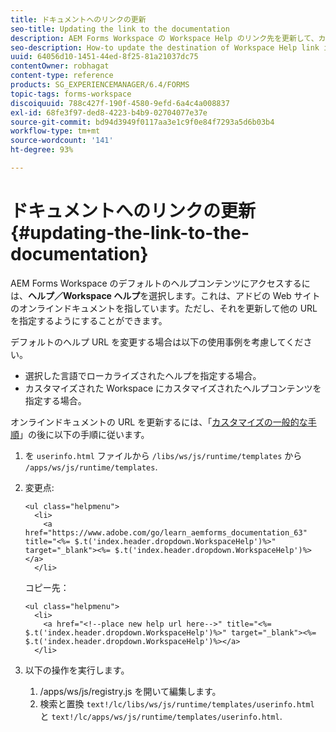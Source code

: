 ```yaml
---
title: ドキュメントへのリンクの更新
seo-title: Updating the link to the documentation
description: AEM Forms Workspace の Workspace Help のリンク先を更新して、カスタムドキュメントリンクに指定する方法。
seo-description: How-to update the destination of Workspace Help link in AEM Forms workspace to point to your custom documentation link.
uuid: 64056d10-1451-44ed-8f25-81a21037dc75
contentOwner: robhagat
content-type: reference
products: SG_EXPERIENCEMANAGER/6.4/FORMS
topic-tags: forms-workspace
discoiquuid: 788c427f-190f-4580-9efd-6a4c4a008837
exl-id: 68fe3f97-ded8-4223-b4b9-02704077e37e
source-git-commit: bd94d3949f0117aa3e1c9f0e84f7293a5d6b03b4
workflow-type: tm+mt
source-wordcount: '141'
ht-degree: 93%

---
```


# ドキュメントへのリンクの更新 {#updating-the-link-to-the-documentation}

AEM Forms Workspace のデフォルトのヘルプコンテンツにアクセスするには、**ヘルプ／Workspace ヘルプ**&#x200B;を選択します。これは、アドビの Web サイトのオンラインドキュメントを指しています。ただし、それを更新して他の URL を指定するようにすることができます。

デフォルトのヘルプ URL を変更する場合は以下の使用事例を考慮してください。

* 選択した言語でローカライズされたヘルプを指定する場合。
* カスタマイズされた Workspace にカスタマイズされたヘルプコンテンツを指定する場合。

オンラインドキュメントの URL を更新するには、「[カスタマイズの一般的な手順](/help/forms/using/generic-steps-html-workspace-customization.md)」の後に以下の手順に従います。

1. を `userinfo.html` ファイルから `/libs/ws/js/runtime/templates` から `/apps/ws/js/runtime/templates`.
1. 変更点:

   ```
   <ul class="helpmenu">
     <li>            
       <a href="https://www.adobe.com/go/learn_aemforms_documentation_63" title="<%= $.t('index.header.dropdown.WorkspaceHelp')%>" target="_blank"><%= $.t('index.header.dropdown.WorkspaceHelp')%></a>
     </li>
   ```

   コピー先：

   ```
   <ul class="helpmenu">
     <li>            
       <a href="<!--place new help url here-->" title="<%= $.t('index.header.dropdown.WorkspaceHelp')%>" target="_blank"><%= $.t('index.header.dropdown.WorkspaceHelp')%></a>
     </li>
   ```

1. 以下の操作を実行します。

   1. /apps/ws/js/registry.js を開いて編集します。
   1. 検索と置換 `text!/lc/libs/ws/js/runtime/templates/userinfo.html` と `text!/lc/apps/ws/js/runtime/templates/userinfo.html`.
